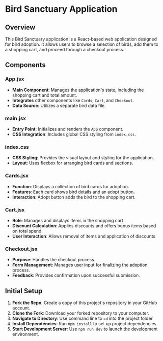 # Bird Sanctuary Application

## Overview
This Bird Sanctuary application is a React-based web application designed for bird adoption. It allows users to browse a selection of birds, add them to a shopping cart, and proceed through a checkout process.

## Components

### App.jsx
- **Main Component**: Manages the application's state, including the shopping cart and total amount.
- **Integrates** other components like `Cards`, `Cart`, and `Checkout`.
- **Data Source**: Utilizes a separate bird data file.

### main.jsx
- **Entry Point**: Initializes and renders the `App` component.
- **CSS Integration**: Includes global CSS styling from `index.css`.

### index.css
- **CSS Styling**: Provides the visual layout and styling for the application.
- **Layout**: Uses flexbox for arranging bird cards and sections.

### Cards.jsx
- **Function**: Displays a collection of bird cards for adoption.
- **Features**: Each card shows bird details and an adopt button.
- **Interaction**: Adopt button adds the bird to the shopping cart.

### Cart.jsx
- **Role**: Manages and displays items in the shopping cart.
- **Discount Calculation**: Applies discounts and offers bonus items based on total spend.
- **User Interaction**: Allows removal of items and application of discounts.

### Checkout.jsx
- **Purpose**: Handles the checkout process.
- **Form Management**: Manages user input for finalizing the adoption process.
- **Feedback**: Provides confirmation upon successful submission.

## Initial Setup

1. **Fork the Repo**: Create a copy of this project's repository in your GitHub account.
2. **Clone the Fork**: Download your forked repository to your computer.
3. **Navigate to Directory**: Use command line to `cd` into the project folder.
4. **Install Dependencies**: Run `npm install` to set up project dependencies.
5. **Start Development Server**: Use `npm run dev` to launch the development environment.
